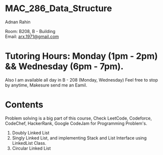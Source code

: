 # MAC_286_Data_Structure
Adnan Rahin

Room: B208, B - Building  
Email: arx.1971@gmail.com
# Tutoring Hours: Monday (1pm - 2pm) && Wednesday (6pm - 7pm).

Also I am available all day in B - 208 (Monday, Wednesday) Feel free to stop by anytime, Makesure send me an Eamil. 

# Contents

Problem solving is a big part of this course, Check LeetCode, Codeforce, CodeChef, HackerRank, Google CodeJam for Programming Problem's.


1. Doubly Linked List
2. Singly Linked List, and implementing Stack and List Interface using LinkedList Class.
3. Circular Linked List
